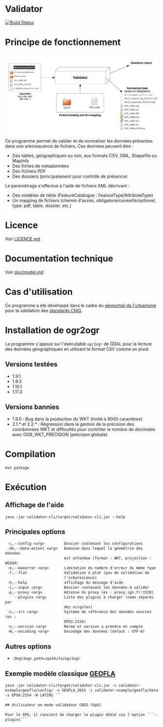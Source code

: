 # Validator

[![Build Status](https://travis-ci.org/IGNF/validator.svg?branch=master)](https://travis-ci.org/IGNF/validator)

# Principe de fonctionnement

![Working principle](doc/principe.jpg)

Ce programme permet de valider et de normaliser les données présentes dans une arborescence de fichiers. Ces données peuvent être :

* Des tables, géographiques ou non, aux formats CSV, GML, Shapefile ou MapInfo
* Des fiches de métadonnées
* Des fichiers PDF
* Des dossiers (principalement pour contrôle de présence)

Le paramétrage s'effectue à l'aide de fichiers XML décrivant :

* Des modèles de table (FeatureCatalogue : FeatureType/AttributeType)
* Un mapping de fichiers (chemin d'accès, obligatoire/conseillé/optionel, type: pdf, table, dossier, etc.)


# Licence

Voir [LICENCE.md](LICENCE.md)

# Documentation technique

Voir [doc/model.md](doc/model.md)


# Cas d'utilisation

Ce programme a été développé dans le cadre du [géoportail de l'urbanisme](https://www.geoportail-urbanisme.gouv.fr) pour la validation des [standards CNIG](https://www.geoportail-urbanisme.gouv.fr/standard/).


# Installation de ogr2ogr

Le programme s'appuie sur l'exécutable ```ogr2ogr``` de GDAL pour la lecture des données géographiques en utilisant le format CSV comme un pivot.

## Versions testées

* 1.9.1
* 1.9.3
* 1.10.1
* 1.11.3

## Versions bannies

* 1.9.0 : Bug dans la production du WKT (limité à 8000 caractères)
* 2.1.* et 2.2.* : Régression dans la gestion de la précision des coordonnées WKT et difficultés pour contrôler le nombre de décimales avec OGR_WKT_PRECISION (précision globale)


# Compilation

```
mvn package
```

# Exécution


## Affichage de l'aide

```
java -jar validator-cli/target/validator-cli.jar --help
```

## Principales options

```
 -c,--config <arg>         Dossier contenant les configurations
 -de,--data-extent <arg>   Domaine dans lequel la géométrie des données
                           est attendue (format : WKT, projection : WGS84)
 -e,--maxerror <arg>       Limitation du nombre d'erreur du même type
 -f,--flat                 Validation à plat (pas de validation de
                           l'arborescence)
 -h,--help                 affichage du message d'aide
 -i,--input <arg>          Dossier contenant les données à valider
 -p,--proxy <arg>          Adresse du proxy (ex : proxy.ign.fr:3128)
    --plugins <arg>        Liste des plugins à charger (noms séparés par
                           des virgules)
 -s,--srs <arg>            Système de référence des données sources (ex :
                           EPSG:2154)
 -v,--version <arg>        Norme et version a prendre en compte
 -W,--encoding <arg>       Encodage des données (defaut : UTF-8)
```

## Autres options

* ```-Dogr2ogr_path=/path/to/ogr2ogr```


## Exemple modèle classique [GEOFLA](validator-example/geofla/README.md)

```
java -jar validator-cli/target/validator-cli.jar -c validator-example/geofla/config/ -v GEOFLA_2015 -i validator-example/geofla/data -s EPSG:2154 -W LATIN1 ```

## Utilisateur en mode validateur CNIG (GpU)

Pour le GPU, il convient de charger le plugin dédié via l'option ```--plugins```
